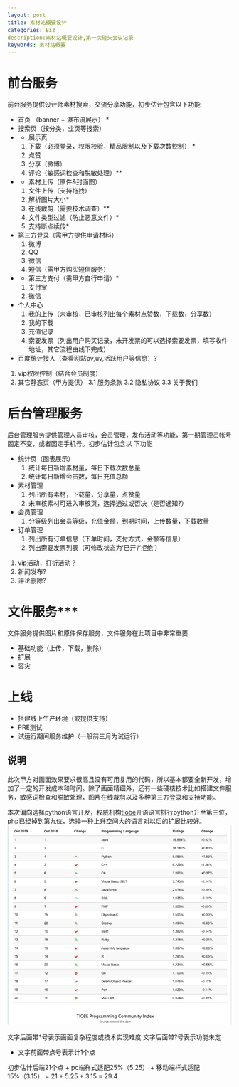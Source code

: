 ```yaml
---
layout: post
title: 素材站概要设计
categories: Biz
description:素材站概要设计,第一次碰头会议记录
keywords: 素材站概要
---
```


# 前台服务
前台服务提供设计师素材搜索，交流分享功能，初步估计包含以下功能
- 首页 （banner + 瀑布流展示） *
- 搜索页（按分类，业页等搜索）
- - 展示页
  1. 下载（必须登录，权限校验，精品限制以及下载次数控制） *
  2. 点赞
  3. 分享（微博）
  4. 评论（敏感词检查和脱敏处理）**
- - 素材上传（原件&封面图）
  1. 文件上传（支持拖拽）
  2. 解析图片大小*
  3. 在线裁剪（需要技术调查）**
  4. 文件类型过滤（防止恶意文件）*
  5. 支持断点续传*
- 第三方登录（需甲方提供申请材料）
  1. 微博
  2. QQ
  3. 微信
  4. 短信（需甲方购买短信服务）
- - 第三方支付（需甲方自行申请）*
  1. 支付宝
  2. 微信
- 个人中心
  1. 我的上传（未审核，已审核列出每个素材点赞数，下载数，分享数）
  2. 我的下载
  3. 充值记录
  4. 索要发票（列出用户购买记录，未开发票的可以选择索要发票，填写收件地址，其它流程由线下完成）
- 百度统计接入（查看网站pv,uv,活跃用户等信息）?
1. vip权限控制（结合会员制度）
2. 其它静态页（甲方提供）
  3.1 服务条款
  3.2 隐私协议
  3.3 关于我们

# 后台管理服务
后台管理服务提供管理人员审核，会员管理，发布活动等功能，第一期管理员帐号固定不变，或者固定手机号。初步估计包含以 下功能
- 统计页（图表展示）
  1. 统计每日新增素材量，每日下载次数总量
  2. 统计每日新增会员数，每日充值总额
- 素材管理
  1. 列出所有素材，下载量，分享量，点赞量
  2. 未审核素材可进入审核页，选择通过或否决（是否通知?）
- 会员管理
  1. 分等级列出会员等级，充值金额，到期时间，上传数量，下载数量
- 订单管理
  1. 列出所有订单信息（下单时间，支付方式，金额等信息）
  2. 列出索要发票列表（可修改状态为‘已开’/‘拒绝’）
1. vip活动，打折活动？
2. 新闻发布?
3. 评论删除?

# 文件服务***
文件服务提供图片和原件保存服务，文件服务在此项目中非常重要
- 基础功能（上传，下载，删除）
- 扩展
- 容灾

# 上线
- 搭建线上生产环境（或提供支持）
- PRE测试
- 试运行期间服务维护（一般前三月为试运行）

## 说明
此次甲方对画面效果要求很高且没有可用复用的代码，所以基本都要全新开发，增加了一定的开发成本和时间。除了画面精细外，还有一些硬核技术比如搭建文件服务，敏感词检查和脱敏处理，图片在线裁剪以及多种第三方登录和支持功能。

本次偏向选择python语言开发，权威机构[tiobe](https://www.tiobe.com/tiobe-index/)开语语言排行python升至第三位，php已经掉到第九位，选择一种上升空间大的语言对以后的扩展比较好。
![](../images/posts/tiobe-2019.png)

文字后面带*号表示画面复杂程度或技术实现难度
文字后面带?号表示功能未定
- 文字前面带点号表示计1个点

初步估计后端21个点 + pc端样式适配25%（5.25） + 移动端样式适配15%（3.15） = 21 + 5.25 + 3.15 = 29.4
